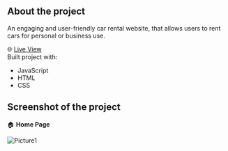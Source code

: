 ## __About the project__  
An engaging and user-friendly car rental website, that allows users to rent cars for personal or business use.

🌐 [Live View](https://go-digital-business.vercel.app)   
Built project with:   
 - JavaScript
 - HTML
 - CSS
## Screenshot of the project     
🏠 __Home Page__    

	 
![Picture1](https://github.com/Elijahlekomo/Car-Rental-Website/assets/111081188/8fc852fe-1b81-41af-b65b-c1f1d90d6aff)

